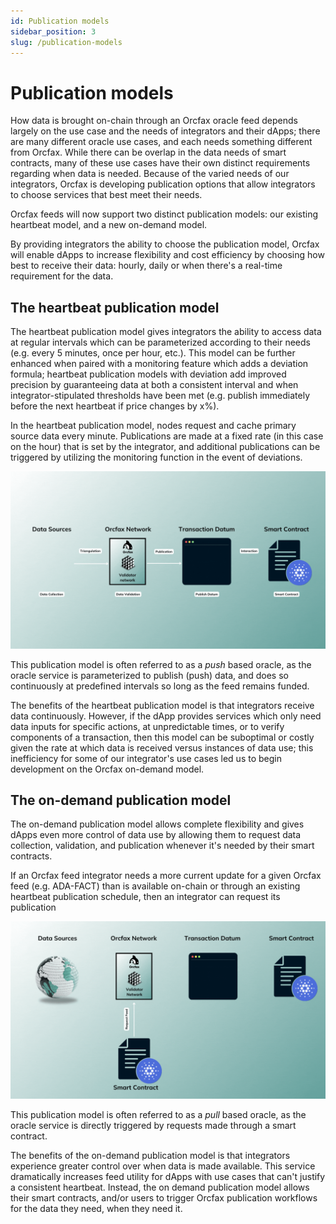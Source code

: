 ```yaml
---
id: Publication models
sidebar_position: 3
slug: /publication-models
---
```


# Publication models

How data is brought on-chain through an Orcfax oracle feed depends largely on
the use case and the needs of integrators and their dApps; there are many
different oracle use cases, and each needs something different from Orcfax.
While there can be overlap in the data needs of smart contracts, many of these
use cases have their own distinct requirements regarding when data is needed.
Because of the varied needs of our integrators, Orcfax is developing publication
options that allow integrators to choose services that best meet their needs.

Orcfax feeds will now support two distinct publication models: our existing
heartbeat model, and a new on-demand model.

By providing integrators the ability to choose the publication model, Orcfax
will enable dApps to increase flexibility and cost efficiency by choosing how
best to receive their data: hourly, daily or when there's a real-time
requirement for the data.

## The heartbeat publication model

The heartbeat publication model gives integrators the ability to access data at
regular intervals which can be parameterized according to their needs
(e.g. every 5 minutes, once per hour, etc.). This model can be further enhanced
when paired with a monitoring feature which adds a deviation formula; heartbeat
publication models with deviation add improved precision by guaranteeing data at
both a consistent interval and when integrator-stipulated thresholds have been
met (e.g. publish immediately before the next heartbeat if price changes by x%).

In the heartbeat publication model, nodes request and cache primary source data
every minute. Publications are made at a fixed rate (in this case on the hour)
that is set by the integrator, and additional publications can be triggered by
utilizing the monitoring function in the event of deviations.

![the heartbeat model](/img/2024-02--heartbeat.gif)

This publication model is often referred to as a *push* based oracle, as the
oracle service is parameterized to publish (push) data, and does so continuously
at predefined intervals so long as the feed remains funded.

The benefits of the heartbeat publication model is that integrators receive data
continuously. However, if the dApp provides services which only need data inputs
for specific actions, at unpredictable times, or to verify components of a
transaction, then this model can be suboptimal or costly given the rate at which
data is received versus instances of data use; this inefficiency for some of our
integrator's use cases led us to begin development on the Orcfax on-demand
model.

## The on-demand publication model

The on-demand publication model allows complete flexibility and gives dApps even
more control of data use by allowing them to request data collection,
validation, and publication whenever it's needed by their smart contracts.

If an Orcfax feed integrator needs a more current update for a given Orcfax feed
(e.g. ADA-FACT) than is available on-chain or through an existing heartbeat
publication schedule, then an integrator can request its publication

![the on-demand model](/img/2024-02--on-demand.gif)

This publication model is often referred to as a *pull* based oracle, as the
oracle service is directly triggered by requests made through a smart contract.

The benefits of the on-demand publication model is that integrators
experience greater control over when data is made available. This service
dramatically increases feed utility for dApps with use cases that can't justify
a consistent heartbeat. Instead, the on demand publication model allows their
smart contracts, and/or users to trigger Orcfax publication workflows for the
data they need, when they need it.
